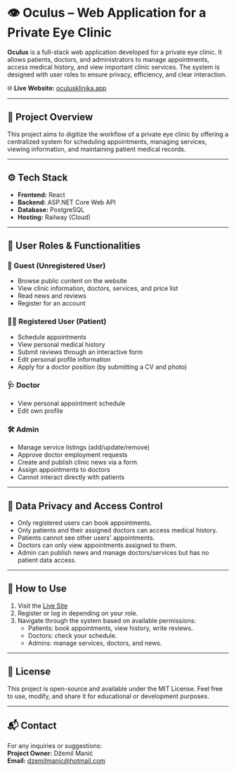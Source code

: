 # 👁️ Oculus – Web Application for a Private Eye Clinic

**Oculus** is a full-stack web application developed for a private eye clinic. It allows patients, doctors, and administrators to manage appointments, access medical history, and view important clinic services. The system is designed with user roles to ensure privacy, efficiency, and clear interaction.

🌐 **Live Website:** [oculusklinika.app](https://oculusklinika.up.railway.app/)

---

## 📌 Project Overview

This project aims to digitize the workflow of a private eye clinic by offering a centralized system for scheduling appointments, managing services, viewing information, and maintaining patient medical records.

---

## ⚙️ Tech Stack

- **Frontend:** React
- **Backend:** ASP.NET Core Web API
- **Database:** PostgreSQL
- **Hosting:** Railway (Cloud)

---

## 🔑 User Roles & Functionalities

### 👤 Guest (Unregistered User)
- Browse public content on the website
- View clinic information, doctors, services, and price list
- Read news and reviews
- Register for an account

### 👨‍⚕️ Registered User (Patient)
- Schedule appointments
- View personal medical history
- Submit reviews through an interactive form
- Edit personal profile information
- Apply for a doctor position (by submitting a CV and photo)

### 🩺 Doctor
- View personal appointment schedule
- Edit own profile

### 🛠️ Admin
- Manage service listings (add/update/remove)
- Approve doctor employment requests
- Create and publish clinic news via a form
- Assign appointments to doctors
- Cannot interact directly with patients

---

## 🔐 Data Privacy and Access Control

- Only registered users can book appointments.
- Only patients and their assigned doctors can access medical history.
- Patients cannot see other users' appointments.
- Doctors can only view appointments assigned to them.
- Admin can publish news and manage doctors/services but has no patient data access.

---

## 🧪 How to Use

1. Visit the [Live Site](https://oculusklinika.up.railway.app/)
2. Register or log in depending on your role.
3. Navigate through the system based on available permissions:
   - Patients: book appointments, view history, write reviews.
   - Doctors: check your schedule.
   - Admins: manage services, doctors, and news.

---

## 📄 License

This project is open-source and available under the MIT License. Feel free to use, modify, and share it for educational or development purposes.

---

## 📬 Contact

For any inquiries or suggestions:  
**Project Owner:** Džemil Manić  
**Email:** dzemilmanic@hotmail.com